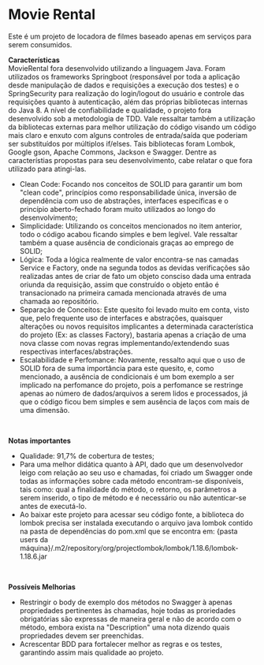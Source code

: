 # Movie Rental 

Este é um projeto de locadora de filmes baseado apenas em serviços para serem consumidos.

**Características**
<br/>
MovieRental fora desenvolvido utilizando a linguagem Java. Foram utilizados os frameworks Springboot (responsável por toda a aplicação desde manipulação de dados e requisições a execução dos testes) e o SpringSecurity para realização do login/logout do usuário e controle das requisições quanto à autenticação, além das próprias bibliotecas internas do Java 8. A nível de confiabilidade e qualidade, o projeto fora desenvolvido sob a metodologia de TDD. 
Vale ressaltar também a utilização da bibliotecas externas para melhor utilização do código visando um código mais claro e enxuto com alguns controles de entrada/saída que poderiam ser substituídos por múltiplos if/elses. Tais bibliotecas foram Lombok, Google gson, Apache Commons, Jackson e Swagger.
Dentre as característias propostas para seu desenvolvimento, cabe relatar o que fora utilizado para atingi-las.
<br/>
- Clean Code: Focando nos conceitos de SOLID para garantir um bom "clean code", princípios como responsabilidade única, inversão de dependência com uso de abstrações, interfaces específicas e o princípio aberto-fechado foram muito utilizados ao longo do desenvolvimento;
- Simplicidade: Utilizando os conceitos mencionados no item anterior, todo o código acabou ficando simples e bem legível. Vale ressaltar também a quase ausência de condicionais graças ao emprego de SOLID;
- Lógica: Toda a lógica realmente de valor encontra-se nas camadas Service e Factory, onde na segunda todos as devidas verificações são realizadas antes de criar de fato um objeto consciso dada uma entrada oriunda da requisição, assim que construído o objeto então é transacionado na primeira camada mencionada através de uma chamada ao repositório.
- Separação de Conceitos: Este quesito foi levado muito em conta, visto que, pelo frequente uso de interfaces e abstrações, quaisquer alterações ou novos requisitos implicantes a determinada característica do projeto (Ex: as classes Factory), bastaria apenas a criação de uma nova classe com novas regras implementando/extendendo suas respectivas interfaces/abstrações.
- Escalabilidade e Perfomance: Novamente, ressalto aqui que o uso de SOLID fora de suma importância para este quesito, e, como mencionado, a ausência de condicionais é um bom exemplo a ser implicado na perfomance do projeto, pois a perfomance se restringe apenas ao número de dados/arquivos a serem lidos e processados, já que o código ficou bem simples e sem ausência de laços com mais de uma dimensão.
<br/>

**Notas importantes**
- Qualidade: 91,7% de cobertura de testes;
- Para uma melhor didática quanto à API, dado que um desenvolvedor leigo com relação ao seu uso e chamadas, foi criado um Swagger onde todas as informações sobre cada método encontram-se disponíveis, tais como: qual a finalidade do método, o retorno, os parâmetros a serem inserido,  o tipo de método e é necessário ou não autenticar-se antes de executá-lo.
- Ao baixar este projeto para acessar seu código fonte, a biblioteca do lombok precisa ser instalada executando o arquivo java lombok contido na pasta de dependências do pom.xml que se encontra em: {pasta users da máquina}/.m2/repository/org/projectlombok/lombok/1.18.6/lombok-1.18.6.jar
<br/>

**Possíveis Melhorias**
- Restringir o body de exemplo dos métodos no Swagger à apenas propriedades pertinentes às chamadas, hoje todas as proriedades obrigatórias são expressas de maneira geral e não de acordo com o método, embora exista na "Description" uma nota dizendo quais propriedades devem ser preenchidas.
- Acrescentar BDD para fortalecer melhor as regras e os testes, garantindo assim mais qualidade ao projeto.
